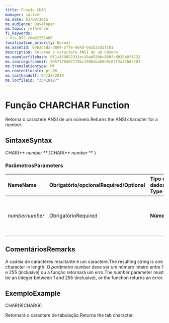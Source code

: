 ```yaml
---
title: Função CHAR
manager: soliver
ms.date: 03/09/2015
ms.audience: Developer
ms.topic: reference
f1_keywords:
- Vis_DSS.chm82251406
localization_priority: Normal
ms.assetid: 0803d5d3-d804-5ffe-604d-661b35d1fc01
description: Retorna o caractere ANSI de um número.
ms.openlocfilehash: 6f1c459892331ec30ad93bbc860fcd038e8f4732
ms.sourcegitcommit: 8657170d071f9bcf680aba50b9c07f2a4fb82283
ms.translationtype: MT
ms.contentlocale: pt-BR
ms.lasthandoff: 04/28/2019
ms.locfileid: "33418187"
---
```

# <a name="char-function"></a><span data-ttu-id="aaea6-103">Função CHAR</span><span class="sxs-lookup"><span data-stu-id="aaea6-103">CHAR Function</span></span>

<span data-ttu-id="aaea6-104">Retorna o caractere ANSI de um número.</span><span class="sxs-lookup"><span data-stu-id="aaea6-104">Returns the ANSI character for a number.</span></span>
  
## <a name="syntax"></a><span data-ttu-id="aaea6-105">Sintaxe</span><span class="sxs-lookup"><span data-stu-id="aaea6-105">Syntax</span></span>

<span data-ttu-id="aaea6-106">CHAR(\*\* *number* \*\* )</span><span class="sxs-lookup"><span data-stu-id="aaea6-106">CHAR(\*\* *number* \*\* )</span></span> 
  
### <a name="parameters"></a><span data-ttu-id="aaea6-107">Parâmetros</span><span class="sxs-lookup"><span data-stu-id="aaea6-107">Parameters</span></span>

|<span data-ttu-id="aaea6-108">**Name**</span><span class="sxs-lookup"><span data-stu-id="aaea6-108">**Name**</span></span>|<span data-ttu-id="aaea6-109">**Obrigatório/opcional**</span><span class="sxs-lookup"><span data-stu-id="aaea6-109">**Required/Optional**</span></span>|<span data-ttu-id="aaea6-110">**Tipo de dados**</span><span class="sxs-lookup"><span data-stu-id="aaea6-110">**Data Type**</span></span>|<span data-ttu-id="aaea6-111">**Descrição**</span><span class="sxs-lookup"><span data-stu-id="aaea6-111">**Description**</span></span>|
|:-----|:-----|:-----|:-----|
| <span data-ttu-id="aaea6-112">_number_</span><span class="sxs-lookup"><span data-stu-id="aaea6-112">_number_</span></span> <br/> |<span data-ttu-id="aaea6-113">Obrigatório</span><span class="sxs-lookup"><span data-stu-id="aaea6-113">Required</span></span>  <br/> |<span data-ttu-id="aaea6-114">**Número**</span><span class="sxs-lookup"><span data-stu-id="aaea6-114">**Number**</span></span> <br/> |<span data-ttu-id="aaea6-115">O número cujo caractere ANSI você deseja obter.</span><span class="sxs-lookup"><span data-stu-id="aaea6-115">The number whose ANSI character you want to get.</span></span>  <br/> |
   
## <a name="remarks"></a><span data-ttu-id="aaea6-116">Comentários</span><span class="sxs-lookup"><span data-stu-id="aaea6-116">Remarks</span></span>

<span data-ttu-id="aaea6-117">A cadeia de caracteres resultante é um caractere.</span><span class="sxs-lookup"><span data-stu-id="aaea6-117">The resulting string is one character in length.</span></span> <span data-ttu-id="aaea6-118">O  _parâmetro_ number deve ser um número inteiro entre 1 e 255 (inclusive) ou a função retornará um erro.</span><span class="sxs-lookup"><span data-stu-id="aaea6-118">The  _number_ parameter must be an integer between 1 and 255 (inclusive), or the function returns an error.</span></span> 
  
## <a name="example"></a><span data-ttu-id="aaea6-119">Exemplo</span><span class="sxs-lookup"><span data-stu-id="aaea6-119">Example</span></span>

<span data-ttu-id="aaea6-120">CHAR(9)</span><span class="sxs-lookup"><span data-stu-id="aaea6-120">CHAR(9)</span></span> 
  
<span data-ttu-id="aaea6-121">Retornará o caractere de tabulação.</span><span class="sxs-lookup"><span data-stu-id="aaea6-121">Returns the tab character.</span></span> 
  

